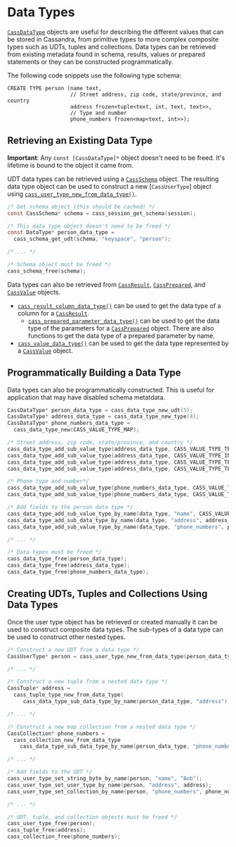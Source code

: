 # Data Types

[`CassDataType`] objects are useful for describing the different values that can
be stored in Cassandra, from primitive types to more complex composite types
such as UDTs, tuples and collections. Data types can be retrieved from existing
metadata found in schema, results, values or prepared statements or they can be
constructed programmatically.

The following code snippets use the following type schema:

```cql
CREATE TYPE person (name text,
                    // Street address, zip code, state/province, and country
                    address frozen<tuple<text, int, text, text>>,
                    // Type and number
                    phone_numbers frozen<map<text, int>>);
```

## Retrieving an Existing Data Type

**Important**: Any `const [CassDataType]*` object doesn't need to be freed. It's
lifetime is bound to the object it came from.

UDT data types can be retrieved using a [`CassSchema`] object. The resulting
data type object can be used to construct a new [`CassUserType`] object using
[`cass_user_type_new_from_data_type()`].

```c
/* Get schema object (this should be cached) */
const CassSchema* schema = cass_session_get_schema(session);

/* This data type object doesn't need to be freed */
const DataType* person_data_type =
  cass_schema_get_udt(schema, "keyspace", "person");

/* ... */

/* Schema object must be freed */
cass_schema_free(schema);
```

Data types can also be retrieved from [`CassResult`], [`CassPrepared`], and
[`CassValue`] objects.

* [`cass_result_column_data_type()`] can be used to get the
  data type of a column for a [`CassResult`].
  * [`cass_prepared_parameter_data_type()`] can be used to get the data type of
  the parameters for a [`CassPrepared`] object. There are also functions to get
  the data type of a prepared parameter by name.
* [`cass_value_data_type()`] can be used to get the data type represented by a
  [`CassValue`] object.

## Programmatically Building a Data Type

Data types can also be programmatically constructed. This is useful for application that
may have disabled schema metatdata.

```c
CassDataType* person_data_type = cass_data_type_new_udt(3);
CassDataType* address_data_type = cass_data_type_new_type(4);
CassDataType* phone_numbers_data_type =
  cass_data_type_new(CASS_VALUE_TYPE_MAP);

/* Street address, zip code, state/province, and country */
cass_data_type_add_sub_value_type(address_data_type, CASS_VALUE_TYPE_TEXT);
cass_data_type_add_sub_value_type(address_data_type, CASS_VALUE_TYPE_INT);
cass_data_type_add_sub_value_type(address_data_type, CASS_VALUE_TYPE_TEXT);
cass_data_type_add_sub_value_type(address_data_type, CASS_VALUE_TYPE_TEXT);

/* Phone type and number*/
cass_data_type_add_sub_value_type(phone_numbers_data_type, CASS_VALUE_TYPE_TEXT);
cass_data_type_add_sub_value_type(phone_numbers_data_type, CASS_VALUE_TYPE_INT);

/* Add fields to the person data type */
cass_data_type_add_sub_value_type_by_name(data_type, "name", CASS_VALUE_TYPE_TEXT);
cass_data_type_add_sub_data_type_by_name(data_type, "address", address_data_type);
cass_data_type_add_sub_value_type_by_name(data_type, "phone_numbers", phone_numbers_data_type);

/* ... */

/* Data types must be freed */
cass_data_type_free(person_data_type);
cass_data_type_free(address_data_type);
cass_data_type_free(phone_numbers_data_type);
```

## Creating UDTs, Tuples and Collections Using Data Types

Once the user type object has be retrieved or created manually it can be used to
construct composite data types. The sub-types of a data type can be used to
construct other nested types.

```c
/* Construct a new UDT from a data type */
CassUserType* person = cass_user_type_new_from_data_type(person_data_type);

/* ... */

/* Construct a new tuple from a nested data type */
CassTuple* address =
  cass_tuple_type_new_from_data_type(
     cass_data_type_sub_data_type_by_name(person_data_type, "address"));

/* ... */

/* Construct a new map collection from a nested data type */
CassCollection* phone_numbers =
  cass_collection_new_from_data_type
    cass_data_type_sub_data_type_by_name(person_data_type, "phone_numbers"));

/* ... */

/* Add fields to the UDT */
cass_user_type_set_string_byte_by_name(person, "name", "Bob");
cass_user_type_set_user_type_by_name(person, "address", address);
cass_user_type_set_collection_by_name(person, "phone_numbers", phone_numbers);

/* ... */

/* UDT, tuple, and collection objects must be freed */
cass_user_type_free(person);
cass_tuple_free(address);
cass_collection_free(phone_numbers);
```

[`CassDataType`]: http://datastax.github.io/cpp-driver/api/CassDataType/
[`CassPrepared`]: http://datastax.github.io/cpp-driver/api/CassPrepared/
[`CassResult`]: http://datastax.github.io/cpp-driver/api/CassResult/
[`CassValue`]: http://datastax.github.io/cpp-driver/api/CassValue/
[`CassSchema`]: http://datastax.github.io/cpp-driver/api/CassSchema/
[`cass_user_type_new_from_data_type()`]: http://datastax.github.io/cpp-driver/api/CassUserType/#cass-user-type-new-from-data-type
[`cass_result_column_data_type()`]: http://datastax.github.io/cpp-driver/api/CassResult/#cass-result-column-data-type
[`cass_prepared_parameter_data_type()`]: http://datastax.github.io/cpp-driver/api/CassPrepared/#cass-prepared-parameter-data-type
[`cass_value_data_type()`]: http://datastax.github.io/cpp-driver/api/CassValue/#cass-value-data-type
